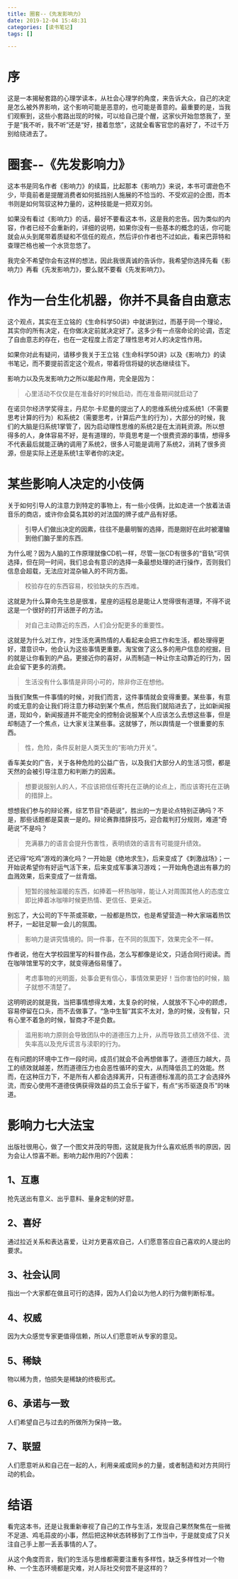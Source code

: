 ```yaml
---
title: 圈套--《先发影响力》
date: 2019-12-04 15:48:31
categories: [读书笔记]
tags: [] 

---
```

# 序
这是一本揭秘套路的心理学读本，从社会心理学的角度，来告诉大众，自己的决定是怎么被外界影响，这个影响可能是恶意的，也可能是善意的。最重要的是，当我们观察到，这些小套路出现的时候，可以给自己提个醒，这家伙开始忽悠我了，至于是“我不听，我不听”还是“好，接着忽悠”，这就全看客官您的喜好了，不过千万别给绕进去了。

<!-- more -->

# 圈套--《先发影响力》

这本书是同名作者《影响力》的续篇，比起那本《影响力》来说，本书可谓逊色不少，毕竟前者是提醒消费者如何抵挡别人施展的不恰当的、不受欢迎的企图，而本书则是如何驾驭这种力量的，这种技能是一把双刃剑。

如果没有看过《影响力》的话，最好不要看这本书，这是我的忠告。因为类似的内容，作者已经不会重新的，详细的说明，如果你没有一些基本的概念的话，你可能就会从头到尾带着质疑和不信任的观点，然后评价作者也不过如此，看来巴菲特和查理芒格也被一个水货忽悠了。

我完全不希望你会有这样的想法，因此我很真诚的告诉你，我希望你选择先看《影响力》再看《先发影响力》，要么就不要看《先发影响力》。

# 作为一台生化机器，你并不具备自由意志

这个观点，其实在王立铭的《生命科学50讲》中就讲到过，而基于同一个理论，其实你的所有决定，在你做决定前就决定好了。这多少有一点宿命论的论调，否定了自由意志的存在，也在一定程度上否定了理性思考对人的决定性作用。

如果你对此有疑问，请移步我关于王立铭《生命科学50讲》以及《影响力》的读书笔记，而不要提前否定这个观点，带着将信将疑的状态继续往下。

影响力以及先发影响力之所以能起作用，完全是因为：

>心里活动不仅仅是在准备好的时候启动，而在准备期间就启动了

在诺贝尔经济学奖得主，丹尼尔∙卡尼曼的提出了人的思维系统分成系统1（不需要思考计算的行为）和系统2（需要思考，计算后产生的行为），大部分的时候，我们的大脑是归系统1掌管了，因为启动理性思维的系统2是在太消耗资源。所以想得多的人，身体容易不好，是有道理的，毕竟思考是一个很费资源的事情，想得多不代表最后就能正确的调用了系统2，很多人可能是调用了系统2，消耗了很多资源，但是实际上还是系统1主宰者你的决定。

# 某些影响人决定的小伎俩

关于如何引导人的注意力到特定的事物上，有一些小伎俩，比如走进一个放着法语音乐的商店，或许你会莫名其妙的对法国的牌子或产品有好感。

>  **引导人们做出决定的因素，往往不是最明智的选择，而是刚好在此时被灌输到他们脑子里的东西**。

为什么呢？因为人脑的工作原理就像CD机一样，尽管一张CD有很多的“音轨”可供选择，但在同一时间，我们总会有意识的选择一条最想处理的进行操作，否则我们信息会超载，无法应对混杂输入的不同方面。

> 校验存在的东西容易，校验缺失的东西难。

这就是为什么算命先生总是很准，星座的运程总是能让人觉得很有道理，不得不说这是一个很好的打开话匣子的方法。

> 对自己主动靠近的东西，人们会分配更多的重要性。

这就是为什么对工作，对生活充满热情的人看起来会把工作和生活，都处理得更好，潜意识中，他会认为这些事情更重要。淘宝做了这么多的用户信息的挖掘，目的就是让你看到的产品，更接近你的喜好，从而制造一种让你主动靠近的行为，因此会留下更多的消费。

> 生活没有什么事情是非同小可的，除非你正在想他。

当我们聚焦一件事情的时候，对我们而言，这件事情就会变得重要。某些事，有意的或无意的会让我们将注意力移动到某个焦点，然后我们就陷进去了，比如新闻报道，现如今，新闻报道并不能完全的控制会说服某个人应该怎么去想这些事，但是却制造了一个焦点，让大家关注某些事。这就够了，所以舆情是一个很重要的东西。

> 性，危险，条件反射是人类天生的“影响力开关”。

香车美女的广告，关于各种危险的公益广告，以及我们大部分人的生活习惯，都是天然的会被引导注意力和判断力的因素。

> 想要说服别人的人，不应该把信任寄托在正确的论点上，而应该寄托在正确的措辞上。

想想我们参与的辩论赛，综艺节目“奇葩说”，胜出的一方是论点特别正确吗？不是，那些话题都是莫衷一是的。辩论赛靠措辞技巧，迎合裁判打分规则，难道“奇葩说”不是吗？

> 充满暴力的语言会提升伤害性，表明绩效的语言有可能提升绩效。

还记得“吃鸡”游戏的演化吗？一开始是《绝地求生》，后来变成了《刺激战场》；一开始说希望你有好运气活下来，后来变成军事演习游戏；一开始角色退出有暴力的血溅效果，后来变成了一丝青烟。

> 短暂的接触温暖的东西，如捧着一杯热咖啡，能让人对周围其他人的态度立即比捧着冰咖啡时候更热情、更信任、更亲近。

别忘了，大公司的下午茶或茶歇，一般都是热饮，也是希望营造一种大家端着热饮杯子，一起驻足聊一会儿的氛围。

> 影响力是讲究情境的。同一件事，在不同的氛围下，效果完全不一样。

作者说，他在大学校园里写的科普作品，怎么写都像是论文，只适合同行阅读。而在咖啡馆里写的文字，就变得通俗易懂了。

> 考虑事物的光明面，处事会更有信心，事情效果更好！当你害怕的时候，脑子就想不清楚了。

这明明说的就是我，当把事情想得太难，太复杂的时候，人就放不下心中的顾虑，容易停留在口头，而不去做事了。“急中生智”其实不太对，急的时候，没有智，只有心里不着急的时候，智商才不是负数。

> 滥用影响力原则会导致团队中的道德压力上升，从而导致员工绩效不佳、流失率高以及充斥谎言与渎职的行为。

在有问题的环境中工作一段时间，成员们就会不会再想做事了。道德压力越大，员工的绩效就越差，然而道德压力也会恶性循环的变大，从而降低员工的效能。然而，在这种压力下，不是所有人都会选择离开，只有道德标准高的员工才会选择外流，而安心使用不道德伎俩获得效益的员工会乐于留下，有点“劣币驱逐良币”的味道。

# 影响力七大法宝

出版社很用心，做了一个图文并茂的导图，这就是我为什么喜欢纸质书的原因，因为会让人惊喜不断。影响力起作用的7个因素：

## 1、互惠

抢先送出有意义、出乎意料、量身定制的好意。

## 2、喜好

通过拉近关系和表达喜爱，让对方更喜欢自己，人们愿意答应自己喜欢的人提出的要求。

## 3、社会认同

指出一个大家都在做且可行的选择，因为人们会以为他人的行为做判断标准。

## 4、权威

因为大众感觉专家更值得信赖，所以人们愿意听从专家的意见。

## 5、稀缺

物以稀为贵，怕损失是稀缺的终极形式。

## 6、承诺与一致

人们希望自己与过去的所做所为保持一致。

## 7、联盟

人们愿意听从和自己在一起的人，利用亲戚或同乡的力量，或者制造和对方共同行动的机会。

# 结语

看完这本书，还是让我重新审视了自己的工作与生活，发现自己果然聚焦在一些微不足道、鸡毛蒜皮的小事，然后把这种状态转移到了工作当中，于是就变成了只关注自己手上那一丢丢事情的人了。

从这个角度而言，我们的生活与思维都需要注重有多样性，缺乏多样性对一个物种、一个生态环境都是灾难，对人际社交何尝不是这样的？